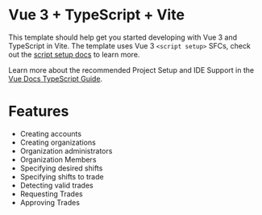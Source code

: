 # Vue 3 + TypeScript + Vite

This template should help get you started developing with Vue 3 and TypeScript in Vite. The template uses Vue 3 `<script setup>` SFCs, check out the [script setup docs](https://v3.vuejs.org/api/sfc-script-setup.html#sfc-script-setup) to learn more.

Learn more about the recommended Project Setup and IDE Support in the [Vue Docs TypeScript Guide](https://vuejs.org/guide/typescript/overview.html#project-setup).

# Features

-   Creating accounts
-   Creating organizations
-   Organization administrators
-   Organization Members
-   Specifying desired shifts
-   Specifying shifts to trade
-   Detecting valid trades
-   Requesting Trades
-   Approving Trades
